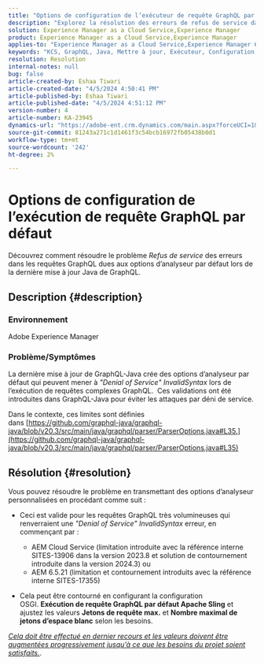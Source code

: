 ```yaml
---
title: "Options de configuration de l’exécuteur de requête GraphQL par défaut"
description: "Explorez la résolution des erreurs de refus de service dans les requêtes GraphQL provoquées par les options d’analyseur par défaut."
solution: Experience Manager as a Cloud Service,Experience Manager
product: Experience Manager as a Cloud Service,Experience Manager
applies-to: "Experience Manager as a Cloud Service,Experience Manager 6.5"
keywords: "KCS, GraphQL, Java, Mettre à jour, Exécuteur, Configuration, Refus de service, Configuration OSGi, Requête GraphQL par défaut Apache Sling, Jetons de requête max., Jetons d’espace blanc max."
resolution: Resolution
internal-notes: null
bug: false
article-created-by: Eshaa Tiwari
article-created-date: "4/5/2024 4:50:41 PM"
article-published-by: Eshaa Tiwari
article-published-date: "4/5/2024 4:51:12 PM"
version-number: 4
article-number: KA-23945
dynamics-url: "https://adobe-ent.crm.dynamics.com/main.aspx?forceUCI=1&pagetype=entityrecord&etn=knowledgearticle&id=8a2bd99c-6cf3-ee11-904b-6045bd026dc7"
source-git-commit: 81243a271c1d1461f3c54bcb16972fb05438b0d1
workflow-type: tm+mt
source-wordcount: '242'
ht-degree: 2%

---
```


# Options de configuration de l’exécution de requête GraphQL par défaut


Découvrez comment résoudre le problème *Refus de service* des erreurs dans les requêtes GraphQL dues aux options d’analyseur par défaut lors de la dernière mise à jour Java de GraphQL.

## Description {#description}


### Environnement

Adobe Experience Manager

### Problème/Symptômes

La dernière mise à jour de GraphQL-Java crée des options d’analyseur par défaut qui peuvent mener à *&quot;Denial of Service&quot; InvalidSyntax* lors de l’exécution de requêtes complexes GraphQL.  Ces validations ont été introduites dans GraphQL-Java pour éviter les attaques par déni de service.

Dans le contexte, ces limites sont définies dans [https://github.com/graphql-java/graphql-java/blob/v20.3/src/main/java/graphql/parser/ParserOptions.java#L35.](https://github.com/graphql-java/graphql-java/blob/v20.3/src/main/java/graphql/parser/ParserOptions.java#L35)


## Résolution {#resolution}


Vous pouvez résoudre le problème en transmettant des options d’analyseur personnalisées en procédant comme suit :

- Ceci est valide pour les requêtes GraphQL très volumineuses qui renverraient une *&quot;Denial of Service&quot; InvalidSyntax* erreur, en commençant par :



   - AEM Cloud Service (limitation introduite avec la référence interne SITES-13906 dans la version 2023.8 et solution de contournement introduite dans la version 2024.3) ou
   - AEM 6.5.21 (limitation et contournement introduits avec la référence interne SITES-17355)


- Cela peut être contourné en configurant la configuration OSGI. <b>Exécution de requête GraphQL par défaut Apache Sling</b> et ajustez les valeurs <b>Jetons de requête max.</b> et <b>Nombre maximal de jetons d’espace blanc</b> selon les besoins.


*<u>Cela doit être effectué en dernier recours et les valeurs doivent être augmentées progressivement jusqu’à ce que les besoins du projet soient satisfaits.</u>*.
